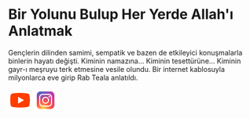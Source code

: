 # Bir Yolunu Bulup Her Yerde Allah'ı Anlatmak 

Gençlerin dilinden samimi, sempatik ve bazen de etkileyici konuşmalarla binlerin hayatı değişti. Kiminin namazına… Kiminin tesettürüne… Kiminin gayr-ı meşruyu terk etmesine vesile olundu. Bir internet kablosuyla milyonlarca eve girip Rab Teala anlatıldı.


[![Sözler Köşkü](https://raw.githubusercontent.com/sozlerkosku/.github/develop/youtube.png)](https://www.youtube.com/c/sozlerkosku) [![Sözler Köşkü](https://raw.githubusercontent.com/sozlerkosku/.github/develop/instagram.png)](https://www.instagram.com/sozlerkosku)

